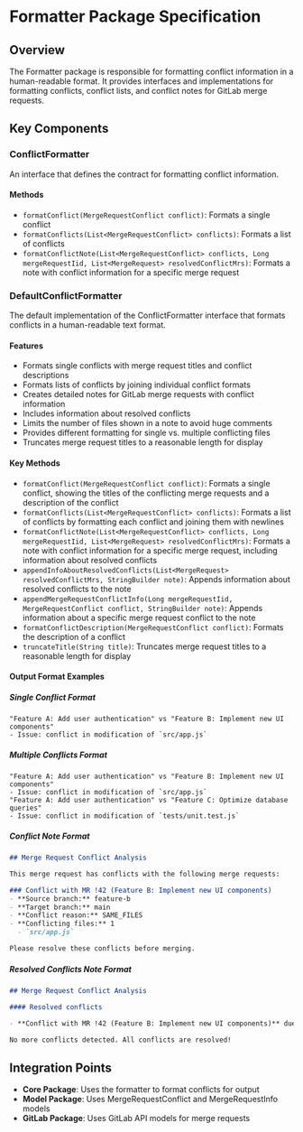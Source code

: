 # Formatter Package Specification

## Overview
The Formatter package is responsible for formatting conflict information in a human-readable format. It provides interfaces and implementations for formatting conflicts, conflict lists, and conflict notes for GitLab merge requests.

## Key Components

### ConflictFormatter
An interface that defines the contract for formatting conflict information.

#### Methods
- `formatConflict(MergeRequestConflict conflict)`: Formats a single conflict
- `formatConflicts(List<MergeRequestConflict> conflicts)`: Formats a list of conflicts
- `formatConflictNote(List<MergeRequestConflict> conflicts, Long mergeRequestIid, List<MergeRequest> resolvedConflictMrs)`: Formats a note with conflict information for a specific merge request

### DefaultConflictFormatter
The default implementation of the ConflictFormatter interface that formats conflicts in a human-readable text format.

#### Features
- Formats single conflicts with merge request titles and conflict descriptions
- Formats lists of conflicts by joining individual conflict formats
- Creates detailed notes for GitLab merge requests with conflict information
- Includes information about resolved conflicts
- Limits the number of files shown in a note to avoid huge comments
- Provides different formatting for single vs. multiple conflicting files
- Truncates merge request titles to a reasonable length for display

#### Key Methods
- `formatConflict(MergeRequestConflict conflict)`: Formats a single conflict, showing the titles of the conflicting merge requests and a description of the conflict
- `formatConflicts(List<MergeRequestConflict> conflicts)`: Formats a list of conflicts by formatting each conflict and joining them with newlines
- `formatConflictNote(List<MergeRequestConflict> conflicts, Long mergeRequestIid, List<MergeRequest> resolvedConflictMrs)`: Formats a note with conflict information for a specific merge request, including information about resolved conflicts
- `appendInfoAboutResolvedConflicts(List<MergeRequest> resolvedConflictMrs, StringBuilder note)`: Appends information about resolved conflicts to the note
- `appendMergeRequestConflictInfo(Long mergeRequestIid, MergeRequestConflict conflict, StringBuilder note)`: Appends information about a specific merge request conflict to the note
- `formatConflictDescription(MergeRequestConflict conflict)`: Formats the description of a conflict
- `truncateTitle(String title)`: Truncates merge request titles to a reasonable length for display

#### Output Format Examples

##### Single Conflict Format
```
"Feature A: Add user authentication" vs "Feature B: Implement new UI components"
- Issue: conflict in modification of `src/app.js`
```

##### Multiple Conflicts Format
```
"Feature A: Add user authentication" vs "Feature B: Implement new UI components"
- Issue: conflict in modification of `src/app.js`
"Feature A: Add user authentication" vs "Feature C: Optimize database queries"
- Issue: conflict in modification of `tests/unit.test.js`
```

##### Conflict Note Format
```markdown
## Merge Request Conflict Analysis

This merge request has conflicts with the following merge requests:

### Conflict with MR !42 (Feature B: Implement new UI components)
- **Source branch:** feature-b
- **Target branch:** main
- **Conflict reason:** SAME_FILES
- **Conflicting files:** 1
  - `src/app.js`

Please resolve these conflicts before merging.
```

##### Resolved Conflicts Note Format
```markdown
## Merge Request Conflict Analysis

#### Resolved conflicts

- **Conflict with MR !42 (Feature B: Implement new UI components)** due to merge. Please check merge request to verify changes.

No more conflicts detected. All conflicts are resolved!
```

## Integration Points
- **Core Package**: Uses the formatter to format conflicts for output
- **Model Package**: Uses MergeRequestConflict and MergeRequestInfo models
- **GitLab Package**: Uses GitLab API models for merge requests
